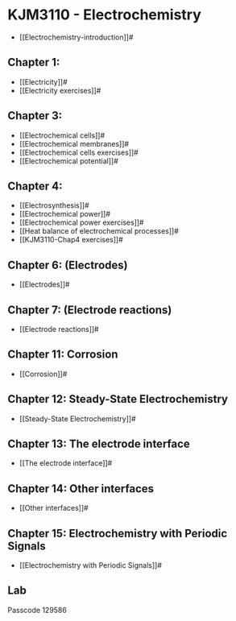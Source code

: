# KJM3110 - Electrochemistry

- [[Electrochemistry-introduction]]#


## Chapter 1: 
- [[Electricity]]#
- [[Electricity exercises]]#


## Chapter 3: 

- [[Electrochemical cells]]#
- [[Electrochemical membranes]]#
- [[Electrochemical cells exercises]]#
- [[Electrochemical potential]]#


## Chapter 4: 

- [[Electrosynthesis]]#
- [[Electrochemical power]]#
- [[Electrochemical power exercises]]#
- [[Heat balance of electrochemical processes]]#
- [[KJM3110-Chap4 exercises]]#


## Chapter 6: (Electrodes)

- [[Electrodes]]#


## Chapter 7: (Electrode reactions)

- [[Electrode reactions]]#

## Chapter 11: Corrosion

- [[Corrosion]]#

## Chapter 12: Steady-State Electrochemistry

- [[Steady-State Electrochemistry]]#

## Chapter 13: The electrode interface

- [[The electrode interface]]#

## Chapter 14: Other interfaces

- [[Other interfaces]]#

## Chapter 15: Electrochemistry with Periodic Signals

- [[Electrochemistry with Periodic Signals]]#

## Lab



Passcode 129586